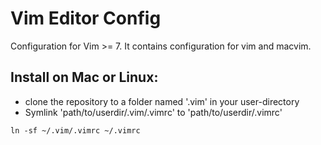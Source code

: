 # Vim Editor Config

Configuration for Vim >= 7. It contains configuration for vim and  macvim.

## Install on Mac or Linux:
- clone the repository to a folder named '.vim' in your user-directory
- Symlink 'path/to/userdir/.vim/.vimrc' to 'path/to/userdir/.vimrc'

```
ln -sf ~/.vim/.vimrc ~/.vimrc
```

